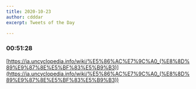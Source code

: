 ```yaml
---
title: 2020-10-23
author: cdddar
excerpt: Tweets of the Day

---
```


### 00:51:28

[https://ja.uncyclopedia.info/wiki/%E5%86%AC%E7%9C%A0_(%E8%8D%89%E9%87%8E%E5%BF%83%E5%B9%B3)](https://ja.uncyclopedia.info/wiki/%E5%86%AC%E7%9C%A0_(%E8%8D%89%E9%87%8E%E5%BF%83%E5%B9%B3))
